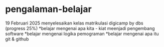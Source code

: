 # pengalaman-belajar

19 Februari 2025
menyelesaikan kelas matrikulasi digicamp by dbs (progress 25%)
*belajar mengenai apa kita - kiat meenjadi pengembang software
*belajar mengenai logika pemograman
*belajar mengenai apa itu git & github
